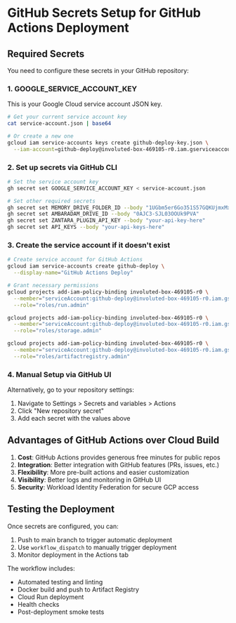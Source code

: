 # GitHub Secrets Setup for GitHub Actions Deployment

## Required Secrets

You need to configure these secrets in your GitHub repository:

### 1. GOOGLE_SERVICE_ACCOUNT_KEY
This is your Google Cloud service account JSON key.

```bash
# Get your current service account key
cat service-account.json | base64

# Or create a new one
gcloud iam service-accounts keys create github-deploy-key.json \
  --iam-account=github-deploy@involuted-box-469105-r0.iam.gserviceaccount.com
```

### 2. Set up secrets via GitHub CLI

```bash
# Set the service account key
gh secret set GOOGLE_SERVICE_ACCOUNT_KEY < service-account.json

# Set other required secrets
gh secret set MEMORY_DRIVE_FOLDER_ID --body "1UGbm5er6Go351S57GQKUjmxMxHyT4QZb"
gh secret set AMBARADAM_DRIVE_ID --body "0AJC3-SJL03OOUk9PVA"
gh secret set ZANTARA_PLUGIN_API_KEY --body "your-api-key-here"
gh secret set API_KEYS --body "your-api-keys-here"
```

### 3. Create the service account if it doesn't exist

```bash
# Create service account for GitHub Actions
gcloud iam service-accounts create github-deploy \
  --display-name="GitHub Actions Deploy"

# Grant necessary permissions
gcloud projects add-iam-policy-binding involuted-box-469105-r0 \
  --member="serviceAccount:github-deploy@involuted-box-469105-r0.iam.gserviceaccount.com" \
  --role="roles/run.admin"

gcloud projects add-iam-policy-binding involuted-box-469105-r0 \
  --member="serviceAccount:github-deploy@involuted-box-469105-r0.iam.gserviceaccount.com" \
  --role="roles/storage.admin"

gcloud projects add-iam-policy-binding involuted-box-469105-r0 \
  --member="serviceAccount:github-deploy@involuted-box-469105-r0.iam.gserviceaccount.com" \
  --role="roles/artifactregistry.admin"
```

### 4. Manual Setup via GitHub UI

Alternatively, go to your repository settings:
1. Navigate to Settings > Secrets and variables > Actions
2. Click "New repository secret"
3. Add each secret with the values above

## Advantages of GitHub Actions over Cloud Build

1. **Cost**: GitHub Actions provides generous free minutes for public repos
2. **Integration**: Better integration with GitHub features (PRs, issues, etc.)
3. **Flexibility**: More pre-built actions and easier customization
4. **Visibility**: Better logs and monitoring in GitHub UI
5. **Security**: Workload Identity Federation for secure GCP access

## Testing the Deployment

Once secrets are configured, you can:

1. Push to main branch to trigger automatic deployment
2. Use `workflow_dispatch` to manually trigger deployment
3. Monitor deployment in the Actions tab

The workflow includes:
- Automated testing and linting
- Docker build and push to Artifact Registry
- Cloud Run deployment
- Health checks
- Post-deployment smoke tests